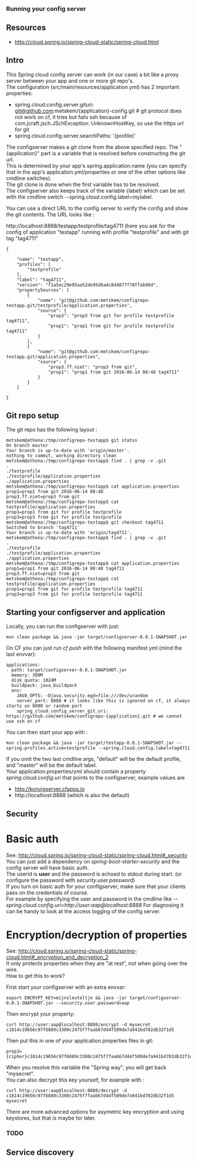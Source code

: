 ### Running your config server

## Resources

* http://cloud.spring.io/spring-cloud-static/spring-cloud.html


## Intro

This Spring cloud config server can work (in our case) a bit like a proxy server between your app and one or more git repo's.  
The configuration (src/main/resources/application.yml) has 2 important properties:  

* spring.cloud.config.server.gituri: git@github.com:metskem/{application}-config.git  # git protocol does not work on cf, it tries but fails ssh because of com.jcraft.jsch.JSchException: UnknownHostKey, so use the https url for git
* spring.cloud.config.server.searchPaths: '{profile}'

The configserver makes a git clone from the above specified repo. The "{application}" part is a variable that is resolved before constructing the git url.  
This is determined by your app's spring.application.name (you can specify that in the app's application.yml/properties or one of the other options like cmdline switches).  
The git clone is done when the first variable has to be resolved.  
The configserver also keeps track of the variable {label} which can be set with the cmdline switch --spring.cloud.config.label=mylabel.

You can use a direct URL to the config server to verify the config and show the git contents. The URL looks like :  

 http://localhost:8888/testapp/testprofile/tag4711  (here you ask for the config of application "testapp" running with profile "testprofile" and with git tag "tag4711"
    
    {
    
        "name": "testapp",
        "profiles": [
            "testprofile"
        ],
        "label": "tag4711",
        "version": "f1a5ec29e95aa52de95d6a4c8d4877f78ffab96d",
        "propertySources": [
            {
                "name": "git@github.com:metskem/configrepo-testapp.git/testprofile/application.properties",
                "source": {
                    "prop3": "prop3 from git for profile testprofile tag4711",
                    "prop1": "prop1 from git for profile testprofile tag4711"
                }
            },
            {
                "name": "git@github.com:metskem/configrepo-testapp.git/application.properties",
                "source": {
                    "prop3.ff.niet": "prop3 from git",
                    "prop1": "prop1 from git 2016-06-14 08:48 tag4711"
                }
            }
        ]
    
    }
    


## Git repo setup

The git repo has the following layout :

    metskem@athena:/tmp/configrepo-testapp$ git status
    On branch master
    Your branch is up-to-date with 'origin/master'.
    nothing to commit, working directory clean
    metskem@athena:/tmp/configrepo-testapp$ find . | grep -v .git
    .
    ./testprofile
    ./testprofile/application.properties
    ./application.properties
    metskem@athena:/tmp/configrepo-testapp$ cat application.properties 
    prop1=prop1 from git 2016-06-14 08:48
    prop3.ff.niet=prop3 from git
    metskem@athena:/tmp/configrepo-testapp$ cat testprofile/application.properties 
    prop1=prop1 from git for profile testprofile
    prop3=prop3 from git for profile testprofile
    metskem@athena:/tmp/configrepo-testapp$ git checkout tag4711
    Switched to branch 'tag4711'
    Your branch is up-to-date with 'origin/tag4711'.
    metskem@athena:/tmp/configrepo-testapp$ find . | grep -v .git
    .
    ./testprofile
    ./testprofile/application.properties
    ./application.properties
    metskem@athena:/tmp/configrepo-testapp$ cat application.properties 
    prop1=prop1 from git 2016-06-14 08:48 tag4711
    prop3.ff.niet=prop3 from git
    metskem@athena:/tmp/configrepo-testapp$ cat testprofile/application.properties 
    prop1=prop1 from git for profile testprofile tag4711
    prop3=prop3 from git for profile testprofile tag4711


## Starting your configserver and application

Locally, you can run the configserver with just:

    mvn clean package && java -jar target/configserver-0.0.1-SNAPSHOT.jar
    
On CF you can just run *cf push* with the following manifest.yml (mind the last envvar):

    applications:
    - path: target/configserver-0.0.1-SNAPSHOT.jar
      memory: 300M
      disk_quota: 1024M
      buildpack: java_buildpack
      env:
        JAVA_OPTS: -Djava.security.egd=file:///dev/urandom
        server_port: 8888 # it looks like this is ignored on cf, it always starts on 8080 or random port
        spring_cloud_config_server_git_uri: https://github.com/metskem/configrepo-{application}.git # we cannot use ssh on cf

You can then start your app with :

    mvn clean package && java -jar target/testapp-0.0.1-SNAPSHOT.jar --spring.profiles.active=testprofile --spring.cloud.config.label=tag4711

If you omit the two last cmdline args, "default" will be the default profile, and "master" will be the default label.  
Your application.properties/yml should contain a property *spring.cloud.config.uri* that points to the configserver, example values are 

* http://konvigserver.cfapps.io
* http://localhost:8888 (which is also the default)

## Security

# Basic auth

See: http://cloud.spring.io/spring-cloud-static/spring-cloud.html#_security  
You can just add a dependency on *spring-boot-starter-security* and the config server will have basic auth.  
The userid is **user** and the password is echoed to stdout during start.  (or configure the password with *security.user.password*)  
If you turn on basic auth for your configserver, make sure that your clients pass on the credentials of course.  
For example by specifying the user and password in the cmdline like *--spring.cloud.config.uri=http://user:aap@localhost:8888* 
For diagnosing it can be handy to look at the access logging of the config server.  

# Encryption/decryption of properties

See: http://cloud.spring.io/spring-cloud-static/spring-cloud.html#_encryption_and_decryption_2  
It only protects properties when they are "at rest", not when going over the wire.  
How to get this to work?  

First start your configserver with an extra envvar:  

    export ENCRYPT_KEY=mijnsleuteltje && java -jar target/configserver-0.0.1-SNAPSHOT.jar --security.user.password=aap

Then encrypt your property:  

    curl http://user:aap@localhost:8888/encrypt -d mysecret
    c1814c19656c97f6889c3300c2475f7faab67d44f509de7a941bd702db32f1d5
    
Then put this in one of your application.properties files in git:  

    prop3={cipher}c1814c19656c97f6889c3300c2475f7faab67d44f509de7a941bd702db32f1d5
    
When you resolve this variable the "Spring way", you will get back "mysecret".  
You can also decrypt this key yourself, for example with :  

    curl http://user:aap@localhost:8888/decrypt -d c1814c19656c97f6889c3300c2475f7faab67d44f509de7a941bd702db32f1d5
    mysecret
    
There are more advanced options for asymetric key encryption and using keystores, but that is maybe for later.

### TODO

## Service discovery

